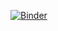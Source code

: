 [![Binder](https://mybinder.org/badge_logo.svg)](https://mybinder.org/v2/gh/jeradmelgard/Optimum/main?urlpath=%2Fdoc%2Ftree%2FOptimum_Chip.ipynb)
